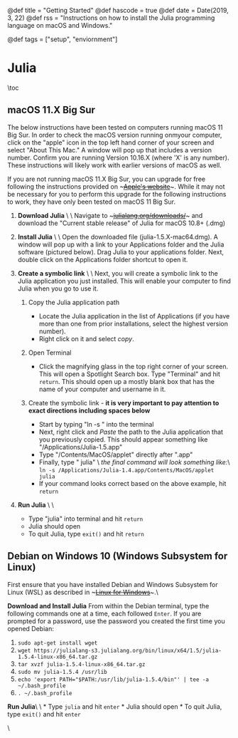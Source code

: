 @def title = "Getting Started"
@def hascode = true
@def date = Date(2019, 3, 22)
@def rss = "Instructions on how to install the Julia programming language on macOS and Windows."

@def tags = ["setup", "enviornment"]

# Julia

\toc

## macOS 11.X Big Sur
The below instructions have been tested on computers running macOS 11 Big Sur. In order to check the macOS version running onmyour computer, click on the "apple" icon in the top left hand corner of your screen and select "About This Mac." A window will pop up that includes a version number. Confirm you are running Version 10.16.X (where 'X' is any number). These instructions will likely work with earlier versions of macOS as well.

If you are not running macOS 11.X Big Sur, you can upgrade for free following the instructions provided on ~~~<a href="https://support.apple.com/en-us/HT201475" target="_blank">Apple's website</a>~~~. While it may not be necessary for you to perform this upgrade for the following instructions to work, they have only been tested on macOS 11 Big Sur.

1. **Download Julia** \\ \\ Navigate to ~~~<a href="https://julialang.org/downloads/" target="_blank">julialang.org/downloads/</a>~~~ and download the "Current stable release" of Julia for macOS 10.8+ (.dmg)

2. **Install Julia** \\ \\ Open the downloaded file (julia-1.5.X-mac64.dmg). A window will pop up with a link to your Applications folder and the Julia software (pictured below). Drag Julia to your applications folder. Next, double click on the Applications folder shortcut to open it.

3. **Create a symbolic link** \\ \\ Next, you will create a symbolic link to the Julia application you just installed. This will enable your computer to find Julia when you go to use it. 
    1. Copy the Julia application path
        * Locate the Julia application in the list of Applications (if you have more than one from prior installations, select the highest version number).
        * Right click on it and select *copy*. 
    2. Open Terminal
        * Click the magnifying glass in the top right corner of your screen. This will open a Spotlight Search box. Type "Terminal" and hit `return`. This should open up a mostly blank box that has the name of your computer and username in it.
        
    3. Create the symbolic link - **it is very important to pay attention to exact directions including spaces below**
        * Start by typing "ln -s " into the terminal
        * Next, right click and *Paste* the path to the Julia application that you previously copied. This should appear something like "/Applications/Julia-1.5.app"
        * Type "/Contents/MacOS/applet" directly after ".app"
        * Finally, type " julia" \\ *the final command will look something like:*\\ `ln -s /Applications/Julia-1.4.app/Contents/MacOS/applet julia`
        * If your command looks correct based on the above example, hit `return`

4. **Run Julia** \\ \\
    * Type "julia" into terminal and hit `return`
    * Julia should open
    * To quit Julia, type `exit()` and hit `return`

## Debian on Windows 10 (Windows Subsystem for Linux)
First ensure that you have installed Debian and Windows Subsystem for Linux (WSL) as described in ~~~<a href="/programming/setup/wsl/">Linux for Windows</a>~~~.\\

**Download and Install Julia**
From within the Debian terminal, type the following commands one at a time, each followed `Enter`. If you are prompted for a password, use the password you created the first time you opened Debian:
1. `sudo apt-get install wget`
2. `wget https://julialang-s3.julialang.org/bin/linux/x64/1.5/julia-1.5.4-linux-x86_64.tar.gz`
3. `tar xvzf julia-1.5.4-linux-x86_64.tar.gz`
4. `sudo mv julia-1.5.4 /usr/lib`
5. `echo 'export PATH="$PATH:/usr/lib/julia-1.5.4/bin"' | tee -a ~/.bash_profile`
6. `. ~/.bash_profile`

**Run Julia**\\ \\
    * Type `julia` and hit `enter`
    * Julia should open
    * To quit Julia, type `exit()` and hit `enter`

\\
